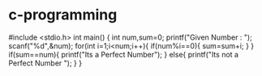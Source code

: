 # c-programming
#include <stdio.h>
int main()
{
 int num,sum=0;
 printf("Given Number : ");
 scanf("%d",&num);
 for(int i=1;i<num;i++){
 if(num%i==0){
 sum=sum+i;
 }
 }
 if(sum==num){
 printf("Its a Perfect Number");
 }
 else{
 printf("Its not a Perfect Number ");
 }
}

